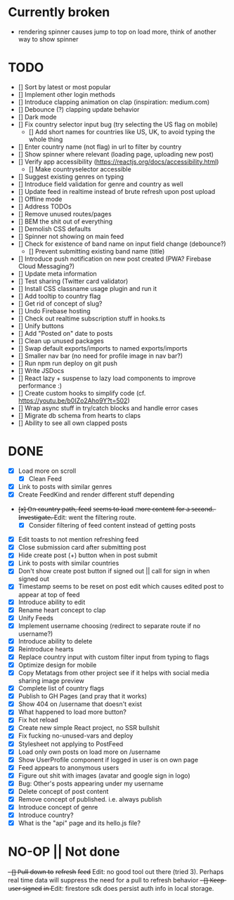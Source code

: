 # Currently broken

- rendering spinner causes jump to top on load more, think of another way to show spinner

# TODO

- [] Sort by latest or most popular
- [] Implement other login methods
- [] Introduce clapping animation on clap (inspiration: medium.com)
- [] Debounce (?) clapping update behavior
- [] Dark mode
- [] Fix country selector input bug (try selecting the US flag on mobile)
  - [] Add short names for countries like US, UK, to avoid typing the whole thing
- [] Enter country name (not flag) in url to filter by country
- [] Show spinner where relevant (loading page, uploading new post)
- [] Verify app accessibility (https://reactjs.org/docs/accessibility.html)
  - [] Make countryselector accessible
- [] Suggest existing genres on typing
- [] Introduce field validation for genre and country as well
- [] Update feed in realtime instead of brute refresh upon post upload
- [] Offline mode
- [] Address TODOs
- [] Remove unused routes/pages
- [] BEM the shit out of everything
- [] Demolish CSS defaults
- [] Spinner not showing on main feed
- [] Check for existence of band name on input field change (debounce?)
  - [] Prevent submitting existing band name (title)
- [] Introduce push notification on new post created (PWA? Firebase Cloud Messaging?)
- [] Update meta information
- [] Test sharing (Twitter card validator)
- [] Install CSS classname usage plugin and run it
- [] Add tooltip to country flag
- [] Get rid of concept of slug?
- [] Undo Firebase hosting
- [] Check out realtime subscription stuff in hooks.ts
- [] Unify buttons
- [] Add "Posted on" date to posts
- [] Clean up unused packages
- [] Swap default exports/imports to named exports/imports
- [] Smaller nav bar (no need for profile image in nav bar?)
- [] Run npm run deploy on git push
- [] Write JSDocs
- [] React lazy + suspense to lazy load components to improve performance :)
- [] Create custom hooks to simplify code (cf. https://youtu.be/b0IZo2Aho9Y?t=502)
- [] Wrap async stuff in try/catch blocks and handle error cases
- [] Migrate db schema from hearts to claps
- [] Ability to see all own clapped posts

# DONE

- [x] Load more on scroll
  - [x] Clean Feed
- [x] Link to posts with similar genres
- [x] Create FeedKind and render different stuff depending
- [̶x̶]̶ O̶n̶ c̶o̶u̶n̶t̶r̶y̶ p̶a̶t̶h̶,̶ f̶e̶e̶d̶ s̶e̶e̶m̶s̶ t̶o̶ l̶o̶a̶d̶ m̶o̶r̶e̶ c̶o̶n̶t̶e̶n̶t̶ f̶o̶r̶ a̶ s̶e̶c̶o̶n̶d̶.̶ I̶n̶v̶e̶s̶t̶i̶g̶a̶t̶e̶.̶ Edit: went the filtering route.
  - [x] Consider filtering of feed content instead of getting posts
- [x] Edit toasts to not mention refreshing feed
- [x] Close submission card after submitting post
- [x] Hide create post (+) button when in post submit
- [x] Link to posts with similar countries
- [x] Don't show create post button if signed out || call for sign in when signed out
- [x] Timestamp seems to be reset on post edit which causes edited post to appear at top of feed
- [x] Introduce ability to edit
- [x] Rename heart concept to clap
- [x] Unify Feeds
- [x] Implement username choosing (redirect to separate route if no username?)
- [x] Introduce ability to delete
- [x] Reintroduce hearts
- [x] Replace country input with custom filter input from typing to flags
- [x] Optimize design for mobile
- [x] Copy Metatags from other project see if it helps with social media sharing image preview
- [x] Complete list of country flags
- [x] Publish to GH Pages (and pray that it works)
- [x] Show 404 on /username that doesn't exist
- [x] What happened to load more button?
- [x] Fix hot reload
- [x] Create new simple React project, no SSR bullshit
- [x] Fix fucking no-unused-vars and deploy
- [x] Stylesheet not applying to PostFeed
- [x] Load only own posts on load more on /username
- [x] Show UserProfile component if logged in user is on own page
- [x] Feed appears to anonymous users
- [x] Figure out shit with images (avatar and google sign in logo)
- [x] Bug: Other's posts appearing under my username
- [x] Delete concept of post content
- [x] Remove concept of published. i.e. always publish
- [x] Introduce concept of genre
- [x] Introduce country?
- [x] What is the "api" page and its hello.js file?

# NO-OP || Not done

-̶ [̶]̶ P̶u̶l̶l̶ d̶o̶w̶n̶ t̶o̶ r̶e̶f̶r̶e̶s̶h̶ f̶e̶e̶d̶ Edit: no good tool out there (tried 3). Perhaps real time data will suppress the need for a pull to refresh behavior
-̶ [̶]̶ K̶e̶e̶p̶ u̶s̶e̶r̶ s̶i̶g̶n̶e̶d̶ i̶n̶ Edit: firestore sdk does persist auth info in local storage.
